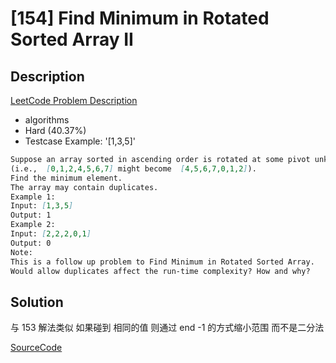 # [154] Find Minimum in Rotated Sorted Array II

## Description

[LeetCode Problem Description](https://leetcode.com/problems/find-minimum-in-rotated-sorted-array-ii/description/)

* algorithms
* Hard (40.37%)
* Testcase Example:  '[1,3,5]'

```md
Suppose an array sorted in ascending order is rotated at some pivot unknown to you beforehand.
(i.e.,  [0,1,2,4,5,6,7] might become  [4,5,6,7,0,1,2]).
Find the minimum element.
The array may contain duplicates.
Example 1:
Input: [1,3,5]
Output: 1
Example 2:
Input: [2,2,2,0,1]
Output: 0
Note:
This is a follow up problem to Find Minimum in Rotated Sorted Array.
Would allow duplicates affect the run-time complexity? How and why?

```

## Solution

与 153 解法类似 如果碰到 相同的值 则通过 end -1 的方式缩小范围 而不是二分法

[SourceCode](./solution.js)
